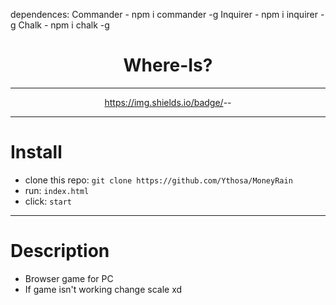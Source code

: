 dependences:
Commander - npm i commander -g
Inquirer - npm i inquirer -g
Chalk - npm i chalk -g

<h1 align="center">Where-Is?</h1>
<div align="center">
  
---

https://img.shields.io/badge/<LABEL>-<MESSAGE>-<COLOR>
    
---

</div>

# Install
-   clone this repo: `git clone https://github.com/Ythosa/MoneyRain`
-   run: `index.html`
-   click: `start`

---

# Description
-    Browser game for PC
-    If game isn't working change scale xd
